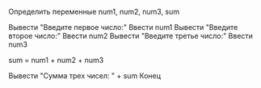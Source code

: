Определить переменные num1, num2, num3, sum

Вывести "Введите первое число:"
Ввести num1
Вывести "Введите второе число:"
Ввести num2
Вывести "Введите третье число:"
Ввести num3

sum = num1 + num2 + num3

Вывести "Сумма трех чисел: " + sum
Конец

